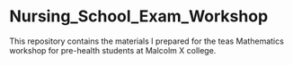 # Nursing_School_Exam_Workshop
This repository contains the materials I prepared for the teas Mathematics workshop for pre-health students at Malcolm X college.
